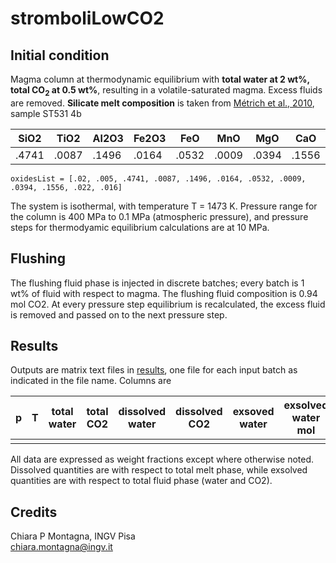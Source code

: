 # stromboliLowCO2
## Initial condition
Magma column at thermodynamic equilibrium with
**total water at 2 wt%, total CO<sub>2</sub> at 0.5 wt%**, resulting in a
volatile-saturated magma. Excess fluids are removed.
**Silicate melt composition** is taken from [Métrich et al., 2010](https://doi.org/10.1093/petrology/egp083), sample
ST531 4b

| SiO2  | TiO2  | Al2O3 | Fe2O3 | FeO   | MnO   | MgO   | CaO   | Na2O | K2O  |
|-------|-------|-------|-------|-------|-------|-------|-------|------|------|
| .4741 | .0087 | .1496 | .0164 | .0532 | .0009 | .0394 | .1556 | .022 | .016 |

```
oxidesList = [.02, .005, .4741, .0087, .1496, .0164, .0532, .0009, .0394, .1556, .022, .016]
```

The system is isothermal, with temperature T = 1473 K. Pressure range for the column is 400
MPa to 0.1 MPa (atmospheric pressure), and pressure steps for
thermodyamic equilibrium calculations are at 10 MPa.

## Flushing
The flushing fluid phase is injected in discrete batches; every batch
is 1 wt% of fluid with respect to magma. The flushing fluid
composition is 0.94 mol CO2. At every
pressure step equilibrium is recalculated, the excess fluid is removed
and passed on to the next pressure step.

## Results
Outputs are matrix text files in [results](pyResults), one file for
each input batch as indicated in the file name. Columns are

| p | T | total water | total CO2 | dissolved water | dissolved CO2 | exsoved water | exsolved water mol | fluid |
|---|---|-------------|-----------|-----------------|---------------|---------------|--------------------|-------|
|   |   |             |           |                 |               |               |                    |       |

All data are expressed as weight fractions except where otherwise
noted. Dissolved quantities are with respect to total melt phase,
while exsolved quantities are with respect to total fluid phase (water
and CO2).
  
## Credits
Chiara P Montagna, INGV Pisa  
chiara.montagna@ingv.it
